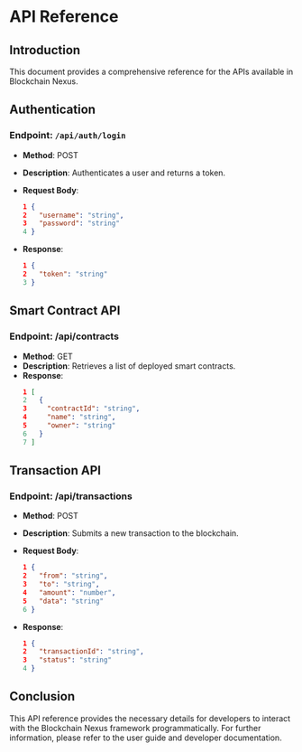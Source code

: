 # API Reference

## Introduction
This document provides a comprehensive reference for the APIs available in Blockchain Nexus.

## Authentication
### Endpoint: `/api/auth/login`
- **Method**: POST
- **Description**: Authenticates a user and returns a token.
- **Request Body**:
  ```json
  1 {
  2   "username": "string",
  3   "password": "string"
  4 }
  ```

- **Response**:
  ```json
  1 {
  2   "token": "string"
  3 }
  ```
  
## Smart Contract API
### Endpoint: /api/contracts
- **Method**: GET
- **Description**: Retrieves a list of deployed smart contracts.
- **Response**:
  ```json
  1 [
  2   {
  3     "contractId": "string",
  4     "name": "string",
  5     "owner": "string"
  6   }
  7 ]
  ```
  
## Transaction API
### Endpoint: /api/transactions
- **Method**: POST
- **Description**: Submits a new transaction to the blockchain.
- **Request Body**: 
  ```json
  1 {
  2   "from": "string",
  3   "to": "string",
  4   "amount": "number",
  5   "data": "string"
  6 }
  ```

- **Response**:
  ```json
  1 {
  2   "transactionId": "string",
  3   "status": "string"
  4 }
  ```
  
## Conclusion
This API reference provides the necessary details for developers to interact with the Blockchain Nexus framework programmatically. For further information, please refer to the user guide and developer documentation.
